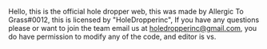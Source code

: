 Hello, this is the official hole dropper web, this was made by Allergic To Grass#0012, this is licensed by "HoleDropperinc", If you have any questions please or want to join the team email us at holedropperinc@gmail.com, you do have permission to modify any of the code, and editor is vs.
